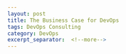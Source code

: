 ```yaml
---
layout: post
title: The Business Case for DevOps
tags: DevOps Consulting
category: DevOps
excerpt_separator:  <!--more-->
---
```

